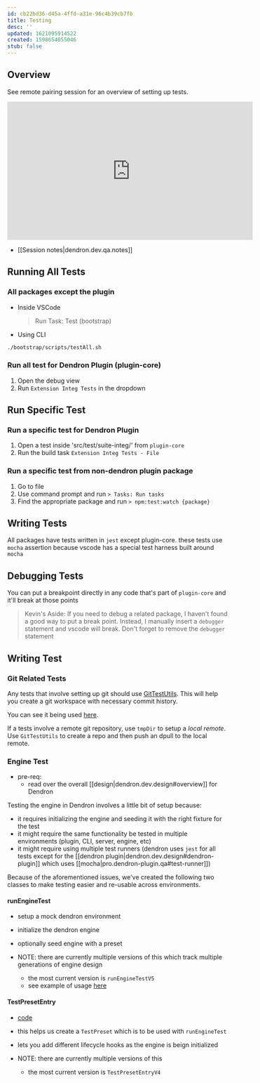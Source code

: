 ```yaml
---
id: cb22bd36-d45a-4ffd-a31e-96c4b39cb7fb
title: Testing
desc: ''
updated: 1621095914522
created: 1598654055046
stub: false
---
```

## Overview

See remote pairing session for an overview of setting up tests.

<iframe width="560" height="315" src="https://www.youtube.com/embed/ueMhGDwMP9M" frameborder="0" allow="accelerometer; autoplay; clipboard-write; encrypted-media; gyroscope; picture-in-picture" allowfullscreen></iframe>

- [[Session notes|dendron.dev.qa.notes]]

## Running All Tests

### All packages except the plugin

- Inside VSCode
  > Run Task: Test (bootstrap)

- Using CLI

```bash
./bootstrap/scripts/testAll.sh
```

### Run all test for Dendron Plugin (plugin-core)

1. Open the debug view
2. Run `Extension Integ Tests` in the dropdown

## Run Specific Test

### Run a specific test for Dendron Plugin

1. Open a test inside 'src/test/suite-integ/' from `plugin-core`
2. Run the build task `Extension Integ Tests - File` 

### Run a specific test from non-dendron plugin package

1. Go to file
2. Use command prompt and run `> Tasks: Run tasks`
3. Find the appropriate package and run `> npm:test:watch {package}`

## Writing Tests

All packages have tests written in `jest` except plugin-core. these tests use `mocha` assertion because vscode has a special test harness built around `mocha`  

## Debugging Tests

You can put a breakpoint directly in any code that's part of `plugin-core` and it'll break at those points

> Kevin's Aside: If you need to debug a related package, I haven't found a good way to put a break point. Instead, I manually insert a `debugger` statement and vscode will break. Don't forget to remove the `debugger` statement 

## Writing Test

### Git Related Tests

Any tests that involve setting up git should use [GitTestUtils](https://github.com/dendronhq/dendron/blob/dev-kevin/packages/engine-test-utils/src/utils.ts#L22:L22). This will help you create a git workspace with necessary commit history. 

You can see it being used [here](https://github.com/dendronhq/dendron/blob/dev-kevin/packages/engine-test-utils/src/__tests__/engine-server/workspace.spec.ts#L21:L21).

If a tests involve a remote git repository, use `tmpDir` to setup a *local remote*. Use `GitTestUtils` to create a repo and then push an dpull to the local remote.

### Engine Test

- pre-req:
  - read over the overall [[design|dendron.dev.design#overview]] for Dendron 

Testing the engine in Dendron involves a little bit of setup because:

- it requires initializing the engine and seeding it with the right fixture for the test
- it might require the same functionality be tested in multiple environments (plugin, CLI, server, engine, etc)
- it might require using multiple test runners (dendron uses `jest` for all tests except for the [[dendron plugin|dendron.dev.design#dendron-plugin]] which uses [[mocha|pro.dendron-plugin.qa#test-runner]])

Because of the aforementioned issues, we've created the following two classes to make testing easier and re-usable across environments.

#### runEngineTest

- setup a mock dendron environment

- initialize the dendron engine

- optionally seed engine with a preset

- NOTE: there are currently multiple versions of this which track multiple generations of engine design
  - the most current version is `runEngineTestV5`
  - see example of usage [here](https://github.com/dendronhq/dendron/blob/master/packages/engine-test-utils/src/__tests__/site.spec.ts#L84:L84)

#### TestPresetEntry

- [code](https://github.com/dendronhq/dendron/blob/master/packages/common-test-utils/src/utilsv2.ts#L48:L48)

- this helps us create a `TestPreset` which is to be used with `runEngineTest`

- lets you add different lifecycle hooks as the engine is beign initialized

- NOTE: there are currently multiple versions of this
  - the most current version is `TestPresetEntryV4`


